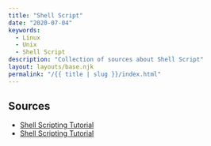 ```yaml
---
title: "Shell Script"
date: "2020-07-04"
keywords:
  - Linux
  - Unix
  - Shell Script
description: "Collection of sources about Shell Script"
layout: layouts/base.njk
permalink: "/{{ title | slug }}/index.html"
---
```


## Sources

* [Shell Scripting Tutorial](https://www.tutorialspoint.com/unix/shell_scripting.htm)
* [Shell Scripting Tutorial](https://www.shellscript.sh/)
